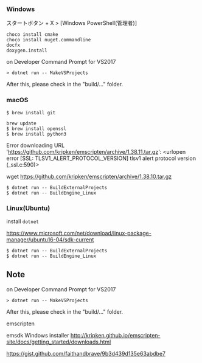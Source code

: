 




### Windows


スタートボタン + X > [Windows PowerShell(管理者)]

```
choco install cmake
choco install nuget.commandline
docfx
doxygen.install
```



on Developer Command Prompt for VS2017
```
> dotnet run -- MakeVSProjects
```

After this, please check in the "build/..." folder.


### macOS

```
$ brew install git

brew update
$ brew install openssl
$ brew install python3
```

Error downloading URL 'https://github.com/kripken/emscripten/archive/1.38.11.tar.gz': <urlopen error [SSL: TLSV1_ALERT_PROTOCOL_VERSION] tlsv1 alert protocol version (_ssl.c:590)>

wget https://github.com/kripken/emscripten/archive/1.38.10.tar.gz


```
$ dotnet run -- BuildExternalProjects
$ dotnet run -- BuildEngine_Linux
```



### Linux(Ubuntu)

install `dotnet`

https://www.microsoft.com/net/download/linux-package-manager/ubuntu16-04/sdk-current

```
$ dotnet run -- BuildExternalProjects
$ dotnet run -- BuildEngine_Linux
```





Note
--------------------

on Developer Command Prompt for VS2017
```
> dotnet run -- MakeVSProjects
```

After this, please check in the "build/..." folder.


emscripten

emsdk Windows installer
http://kripken.github.io/emscripten-site/docs/getting_started/downloads.html

https://gist.github.com/faithandbrave/9b3d439d135e63abdbe7
